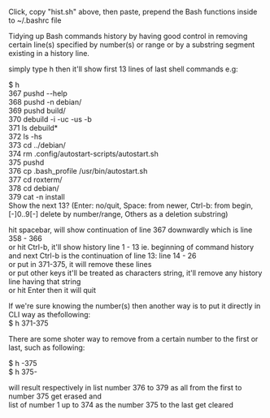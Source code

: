 Click, copy "hist.sh" above, then paste, prepend the Bash functions inside to ~/.bashrc file    

Tidying up Bash commands history by having good control in removing certain line(s) specified by number(s) or range or by a substring segment existing in a history line.   

simply type h then it'll show first 13 lines of last shell commands e.g:   

$ h   
  367  pushd --help   
  368  pushd -n debian/   
  369  pushd  build/   
  370  debuild -i -uc -us -b   
  371  ls debuild*   
  372  ls -hs   
  373  cd ../debian/   
  374  rm .config/autostart-scripts/autostart.sh   
  375  pushd   
  376  cp .bash_profile /usr/bin/autostart.sh   
  377  cd roxterm/   
  378  cd debian/   
  379  cat -n install   
Show the next 13? (Enter: no/quit, Space: from newer, Ctrl-b: from begin, [-]0..9[-] delete by number/range, Others as a deletion substring)   

hit spacebar, will show continuation of line 367 downwardly which is line 358 - 366   
or hit Ctrl-b, it'll show history line 1 - 13 ie. beginning of command history and next Ctrl-b is the continuation of line 13: line 14 - 26   
or put in 371-375, it will remove these lines   
or put other keys it'll be treated as characters string, it'll remove any history line having that string   
or hit Enter then it will quit   

If we're sure knowing the number(s) then another way is to put it directly in CLI way as thefollowing:   
$ h 371-375   

There are some shoter way to remove from a certain number to the first or last, such as following:   

$ h -375   
$ h 375-   

will result respectively in list number 376 to 379 as all from  the first to number 375 get erased and   
list of number 1 up to 374 as the number 375 to the last get cleared   

